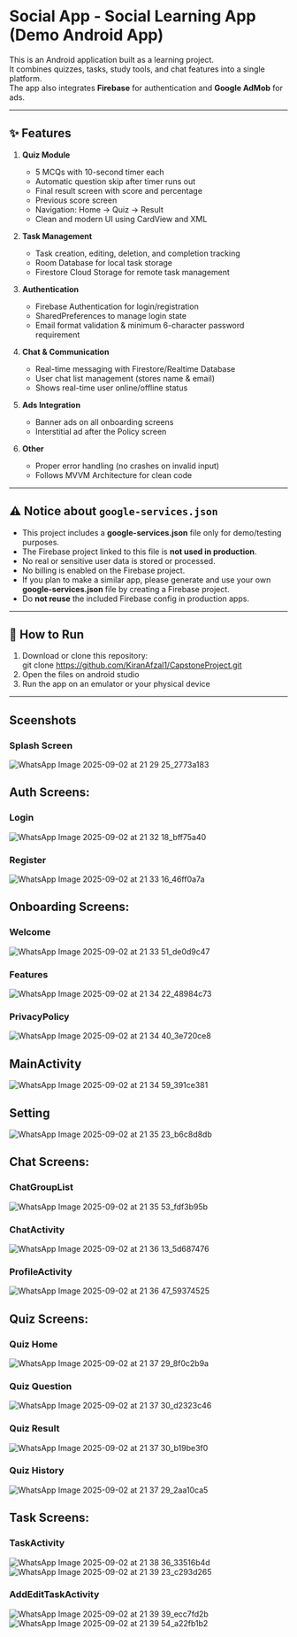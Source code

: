 # Social App - Social Learning App (Demo Android App)

This is an Android application built as a learning project.  
It combines quizzes, tasks, study tools, and chat features into a single platform.  
The app also integrates **Firebase** for authentication and **Google AdMob** for ads.

---

## ✨ Features

1. **Quiz Module**
   - 5 MCQs with 10-second timer each  
   - Automatic question skip after timer runs out  
   - Final result screen with score and percentage
   - Previous score screen 
   - Navigation: Home → Quiz → Result  
   - Clean and modern UI using CardView and XML  

2. **Task Management**
   - Task creation, editing, deletion, and completion tracking  
   - Room Database for local task storage  
   - Firestore Cloud Storage for remote task management  

3. **Authentication**
   - Firebase Authentication for login/registration  
   - SharedPreferences to manage login state  
   - Email format validation & minimum 6-character password requirement  

4. **Chat & Communication**
   - Real-time messaging with Firestore/Realtime Database  
   - User chat list management (stores name & email)  
   - Shows real-time user online/offline status 

5. **Ads Integration**
   - Banner ads on all onboarding screens  
   - Interstitial ad after the Policy screen 

6. **Other**
   - Proper error handling (no crashes on invalid input)  
   - Follows MVVM Architecture for clean code  

---

## ⚠️ Notice about `google-services.json`

- This project includes a **google-services.json** file only for demo/testing purposes.  
- The Firebase project linked to this file is **not used in production**.  
- No real or sensitive user data is stored or processed.  
- No billing is enabled on the Firebase project.  
- If you plan to make a similar app, please generate and use your own **google-services.json** file by creating a Firebase project.  
- Do **not reuse** the included Firebase config in production apps.  

---

## 🚀 How to Run

1. Download or clone this repository:  
   git clone https://github.com/KiranAfzal1/CapstoneProject.git
2. Open the files on android studio
3. Run the app on an emulator or your physical device

---

## Sceenshots

### Splash Screen 
![WhatsApp Image 2025-09-02 at 21 29 25_2773a183](https://github.com/user-attachments/assets/f22457f1-cb2f-4655-8208-fee912047bee)

## Auth Screens:
### Login
![WhatsApp Image 2025-09-02 at 21 32 18_bff75a40](https://github.com/user-attachments/assets/2d842824-1c68-4a8f-87f0-04f17b2ab1c5)
### Register
![WhatsApp Image 2025-09-02 at 21 33 16_46ff0a7a](https://github.com/user-attachments/assets/1f2a6caf-794d-48ed-8d0f-a38cfece2268)

## Onboarding Screens:
### Welcome
![WhatsApp Image 2025-09-02 at 21 33 51_de0d9c47](https://github.com/user-attachments/assets/f16ea994-1a6b-4e4d-96e8-c31b8d241f34)
### Features
![WhatsApp Image 2025-09-02 at 21 34 22_48984c73](https://github.com/user-attachments/assets/30dbbf4e-83d7-44d8-b277-6e092d425360)
### PrivacyPolicy
![WhatsApp Image 2025-09-02 at 21 34 40_3e720ce8](https://github.com/user-attachments/assets/4980a706-c027-472a-be9f-7be6187a2c6a)

## MainActivity
![WhatsApp Image 2025-09-02 at 21 34 59_391ce381](https://github.com/user-attachments/assets/f4edce77-db26-4cc2-bed5-e92b09aa98a3)
## Setting
![WhatsApp Image 2025-09-02 at 21 35 23_b6c8d8db](https://github.com/user-attachments/assets/09120390-6582-4bf8-ac13-4422e96820fd)

## Chat Screens:
### ChatGroupList
![WhatsApp Image 2025-09-02 at 21 35 53_fdf3b95b](https://github.com/user-attachments/assets/08f94b35-a29d-44db-9cd2-d44f786dbac3)
### ChatActivity
![WhatsApp Image 2025-09-02 at 21 36 13_5d687476](https://github.com/user-attachments/assets/c370c281-111e-4fc3-900a-4c389109ddc8)
### ProfileActivity
![WhatsApp Image 2025-09-02 at 21 36 47_59374525](https://github.com/user-attachments/assets/4cf5fa67-6be8-4afd-b5b5-ebeb0ef6ddcc)

## Quiz Screens:
### Quiz Home
![WhatsApp Image 2025-09-02 at 21 37 29_8f0c2b9a](https://github.com/user-attachments/assets/4cb98c3f-279e-47cc-8a96-20ebc850714f)
### Quiz Question
![WhatsApp Image 2025-09-02 at 21 37 30_d2323c46](https://github.com/user-attachments/assets/bb0318b5-b129-45ce-b338-366678843926)
### Quiz Result
![WhatsApp Image 2025-09-02 at 21 37 30_b19be3f0](https://github.com/user-attachments/assets/25063085-c25f-49b9-b6ec-1aad24692d9b)
### Quiz History
![WhatsApp Image 2025-09-02 at 21 37 29_2aa10ca5](https://github.com/user-attachments/assets/eeb41655-8b8d-49b2-850b-7d0821eea994)

## Task Screens:
### TaskActivity
![WhatsApp Image 2025-09-02 at 21 38 36_33516b4d](https://github.com/user-attachments/assets/43974911-e804-407b-a44e-12bf866eec99)
![WhatsApp Image 2025-09-02 at 21 39 23_c293d265](https://github.com/user-attachments/assets/ecc8ae3b-76b2-4668-a6b4-340a87b1cc22)
### AddEditTaskActivity
![WhatsApp Image 2025-09-02 at 21 39 39_ecc7fd2b](https://github.com/user-attachments/assets/ebf9301e-1aef-4a8b-88b8-2de9aa16f91b)
![WhatsApp Image 2025-09-02 at 21 39 54_a22fb1b2](https://github.com/user-attachments/assets/a33fec0e-8f4b-468a-923c-a03a190dade9)
